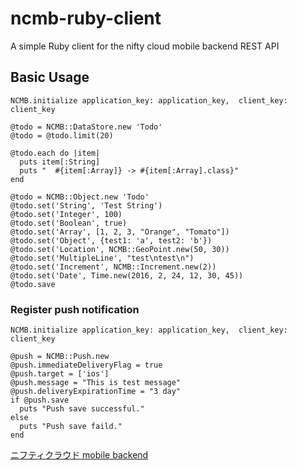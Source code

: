 ncmb-ruby-client
================

A simple Ruby client for the nifty cloud mobile backend REST API

Basic Usage
-----------

```
NCMB.initialize application_key: application_key,  client_key: client_key

@todo = NCMB::DataStore.new 'Todo'
@todo = @todo.limit(20)

@todo.each do |item|
  puts item[:String]
  puts "  #{item[:Array]} -> #{item[:Array].class}"
end

@todo = NCMB::Object.new 'Todo'
@todo.set('String', 'Test String')
@todo.set('Integer', 100)
@todo.set('Boolean', true)
@todo.set('Array', [1, 2, 3, "Orange", "Tomato"])
@todo.set('Object', {test1: 'a', test2: 'b'})
@todo.set('Location', NCMB::GeoPoint.new(50, 30))
@todo.set('MultipleLine', "test\ntest\n")
@todo.set('Increment', NCMB::Increment.new(2))
@todo.set('Date', Time.new(2016, 2, 24, 12, 30, 45))
@todo.save
```

### Register push notification

```
NCMB.initialize application_key: application_key,  client_key: client_key

@push = NCMB::Push.new
@push.immediateDeliveryFlag = true
@push.target = ['ios']
@push.message = "This is test message"
@push.deliveryExpirationTime = "3 day"
if @push.save
  puts "Push save successful."
else
  puts "Push save faild."
end
```

[ニフティクラウド mobile backend](http://mb.cloud.nifty.com/)
